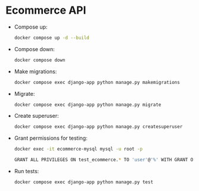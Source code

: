 # Ecommerce API

- Compose up:

  ```bash
  docker compose up -d --build
  ```

- Compose down:

  ```bash
  docker compose down
  ```

- Make migrations:

  ```bash
  docker compose exec django-app python manage.py makemigrations
  ```

- Migrate:

  ```bash
  docker compose exec django-app python manage.py migrate
  ```

- Create superuser:

  ```bash
  docker compose exec django-app python manage.py createsuperuser
  ```

- Grant permissions for testing:

  ```bash
  docker exec -it ecommerce-mysql mysql -u root -p

  GRANT ALL PRIVILEGES ON test_ecommerce.* TO 'user'@'%' WITH GRANT OPTION; FLUSH PRIVILEGES;
  ```

- Run tests:

  ```bash
  docker compose exec django-app python manage.py test
  ```
